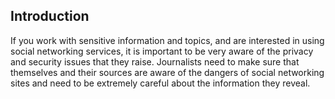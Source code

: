 ## Introduction
If you work with sensitive information and topics, and are interested in using social networking services, it is important to be very aware of the privacy and security issues that they raise. Journalists need to make sure that themselves and their sources are aware of the dangers of social networking sites and need to be extremely careful about the information they reveal.